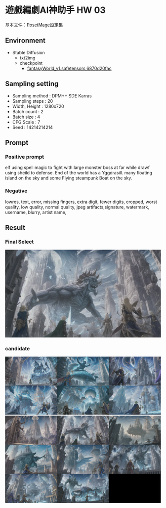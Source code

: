 # 遊戲編劇AI神助手 HW 03

基本文件：[PosetMage設定集](https://shinra.posetmage.com/GameDesign/Codex/PosetMage/)

## Environment
* Stable Diffusion
  * txt2img
  * checkpoint
    * [fantasyWorld_v1.safetensors 6870d20fac](https://civitai.com/images/125986?modelVersionId=13069&prioritizedUserIds=4104&period=AllTime&sort=Most+Reactions&limit=20)

## Sampling setting
* Sampling method : DPM++ SDE Karras
* Sampling steps : 20
* Width, Height : 1280x720
* Batch count : 2
* Batch size : 4
* CFG Scale : 7
* Seed : 14214214214

## Prompt

### Positive prompt
elf using spell magic to fight with large monster boss at far while drawf using sheild to defense. 
End of the world has a Yggdrasill. 
many floating island on the sky and some Flying steampunk Boat on the sky. 

### Negative
lowres, text, error, missing fingers, extra digit, fewer digits, cropped, worst quality, low quality, normal quality, jpeg artifacts,signature, watermark, username, blurry, artist name,


## Result

### Final Select
![](./Select.webp)

### candidate
![](./grid1.webp)  
![](./grid2.webp)  